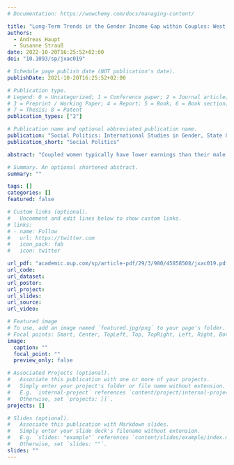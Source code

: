 ```yaml
---
# Documentation: https://wowchemy.com/docs/managing-content/

title: "Long-Term Trends in the Gender Income Gap within Couples: West Germany, 1978–2011"
authors: 
  - Andreas Haupt
  - Susanne Strauß
date: 2022-10-20T16:25:52+02:00
doi: "10.1093/sp/jxac019"

# Schedule page publish date (NOT publication's date).
publishDate: 2021-10-20T16:25:52+02:00

# Publication type.
# Legend: 0 = Uncategorized; 1 = Conference paper; 2 = Journal article;
# 3 = Preprint / Working Paper; 4 = Report; 5 = Book; 6 = Book section;
# 7 = Thesis; 8 = Patent
publication_types: ["2"]

# Publication name and optional abbreviated publication name.
publication: "Social Politics: International Studies in Gender, State & Society"
publication_short: "Social Politics"

abstract: "Coupled women typically have lower earnings than their male partners. This gender income gap within couples has declined over time, but we lack information about the drivers behind the decline. Here, we analyze the role of increased participation in education and the labor market, as well as changes in social policies, on the decline of the gender income gap within couples in West Germany from 1978 to 2011, using Microcensus data. We show that women’s increased labor market participation and their increased transfer incomes are the major sources of the reduction in the gap. Both trends are strongly connected to family policies. We also shed light on the role of men in the overall trend. Their increased full-time premiums and educational attainment are important counter-trends that outweigh the role of increased unemployment and part-time employment levels among men in reducing the gap."

# Summary. An optional shortened abstract.
summary: ""

tags: []
categories: []
featured: false

# Custom links (optional).
#   Uncomment and edit lines below to show custom links.
# links:
# - name: Follow
#   url: https://twitter.com
#   icon_pack: fab
#   icon: twitter

url_pdf: "academic.oup.com/sp/article-pdf/29/3/980/45858508/jxac019.pdf"
url_code:
url_dataset:
url_poster:
url_project:
url_slides:
url_source:
url_video:

# Featured image
# To use, add an image named `featured.jpg/png` to your page's folder. 
# Focal points: Smart, Center, TopLeft, Top, TopRight, Left, Right, BottomLeft, Bottom, BottomRight.
image:
  caption: ""
  focal_point: ""
  preview_only: false

# Associated Projects (optional).
#   Associate this publication with one or more of your projects.
#   Simply enter your project's folder or file name without extension.
#   E.g. `internal-project` references `content/project/internal-project/index.md`.
#   Otherwise, set `projects: []`.
projects: []

# Slides (optional).
#   Associate this publication with Markdown slides.
#   Simply enter your slide deck's filename without extension.
#   E.g. `slides: "example"` references `content/slides/example/index.md`.
#   Otherwise, set `slides: ""`.
slides: ""
---
```

